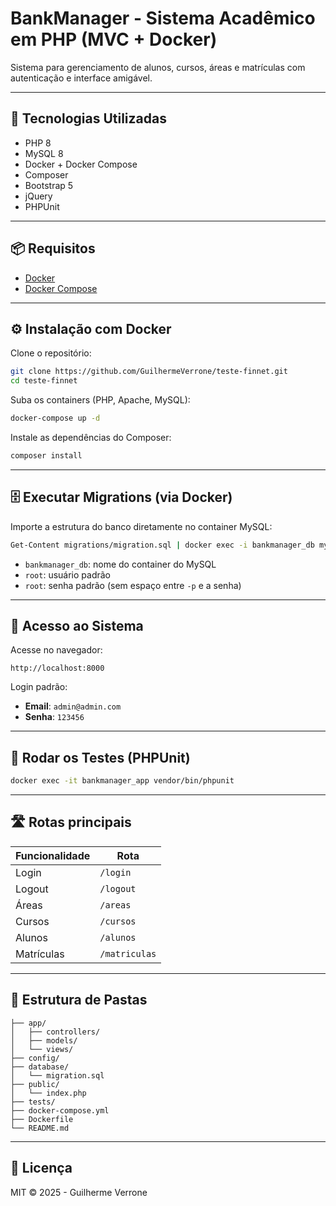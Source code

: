 # BankManager - Sistema Acadêmico em PHP (MVC + Docker)

Sistema para gerenciamento de alunos, cursos, áreas e matrículas com autenticação e interface amigável.

---

## 🚀 Tecnologias Utilizadas

- PHP 8
- MySQL 8
- Docker + Docker Compose
- Composer
- Bootstrap 5
- jQuery
- PHPUnit

---

## 📦 Requisitos

- [Docker](https://www.docker.com/)
- [Docker Compose](https://docs.docker.com/compose/)

---

## ⚙️ Instalação com Docker

Clone o repositório:

```bash
git clone https://github.com/GuilhermeVerrone/teste-finnet.git
cd teste-finnet
```

Suba os containers (PHP, Apache, MySQL):

```bash
docker-compose up -d
```

Instale as dependências do Composer:

```bash
composer install
```

---

## 🗄️ Executar Migrations (via Docker)

Importe a estrutura do banco diretamente no container MySQL:

```bash
Get-Content migrations/migration.sql | docker exec -i bankmanager_db mysql -u root -proot bankmanager
```

- `bankmanager_db`: nome do container do MySQL
- `root`: usuário padrão
- `root`: senha padrão (sem espaço entre `-p` e a senha)

---

## 👤 Acesso ao Sistema

Acesse no navegador:

```
http://localhost:8000
```

Login padrão:

- **Email**: `admin@admin.com`
- **Senha**: `123456`

---

## 🧪 Rodar os Testes (PHPUnit)

```bash
docker exec -it bankmanager_app vendor/bin/phpunit
```

---

## 🛣️ Rotas principais

| Funcionalidade | Rota          |
| -------------- | ------------- |
| Login          | `/login`      |
| Logout         | `/logout`     |
| Áreas          | `/areas`      |
| Cursos         | `/cursos`     |
| Alunos         | `/alunos`     |
| Matrículas     | `/matriculas` |

---

## 📁 Estrutura de Pastas

```
├── app/
│   ├── controllers/
│   ├── models/
│   └── views/
├── config/
├── database/
│   └── migration.sql
├── public/
│   └── index.php
├── tests/
├── docker-compose.yml
├── Dockerfile
└── README.md
```

---

## 📄 Licença

MIT © 2025 - Guilherme Verrone
